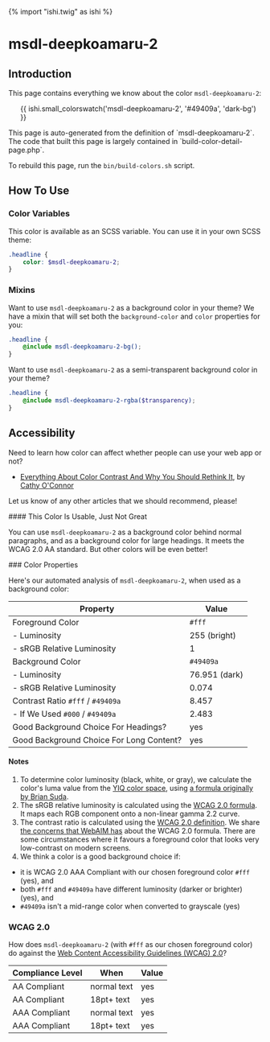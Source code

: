 {% import "ishi.twig" as ishi %}
# msdl-deepkoamaru-2

## Introduction

This page contains everything we know about the color `msdl-deepkoamaru-2`:

<div class="grid">
    <div class="cell">
        <div class="swatch">
            <ul>
                {{ ishi.small_colorswatch('msdl-deepkoamaru-2', '#49409a', 'dark-bg') }}
            </ul>
        </div>
    </div>
</div>

<div class="callout callout--info" markdown="1">
This page is auto-generated from the definition of `msdl-deepkoamaru-2`. The code that built this page is largely contained in `build-color-detail-page.php`.

To rebuild this page, run the `bin/build-colors.sh` script.
</div>

## How To Use

### Color Variables

This color is available as an SCSS variable. You can use it in your own SCSS theme:

```scss
.headline {
    color: $msdl-deepkoamaru-2;
}
```

### Mixins

Want to use `msdl-deepkoamaru-2` as a background color in your theme? We have a mixin that will set both the `background-color` and `color` properties for you:

```scss
.headline {
    @include msdl-deepkoamaru-2-bg();
}
```

Want to use `msdl-deepkoamaru-2` as a semi-transparent background color in your theme?

```scss
.headline {
    @include msdl-deepkoamaru-2-rgba($transparency);
}
```

## Accessibility

Need to learn how color can affect whether people can use your web app or not?

* [Everything About Color Contrast And Why You Should Rethink It](https://www.smashingmagazine.com/2014/10/color-contrast-tips-and-tools-for-accessibility/), by [Cathy O'Connor](http://www.twitter.com/cagocon)

Let us know of any other articles that we should recommend, please!
<div class="callout callout--warning" markdown="1">
#### This Color Is Usable, Just Not Great

You can use `msdl-deepkoamaru-2` as a background color behind normal paragraphs, and as a background color for large headings. It meets the WCAG 2.0 AA standard. But other colors will be even better!
</div>
### Color Properties

Here's our automated analysis of `msdl-deepkoamaru-2`, when used as a background color:

Property | Value
---------|------
Foreground Color | `#fff`
- Luminosity | 255 (bright)
- sRGB Relative Luminosity | 1
Background Color | `#49409a`
- Luminosity | 76.951 (dark)
- sRGB Relative Luminosity | 0.074
Contrast Ratio `#fff` / `#49409a` | 8.457
- If We Used `#000` / `#49409a` | 2.483
Good Background Choice For Headings? | yes
Good Background Choice For Long Content? | yes

#### Notes

1. To determine color luminosity (black, white, or gray), we calculate the color's luma value from the [YIQ color space](https://en.wikipedia.org/wiki/YIQ), using [a formula originally by Brian Suda](https://24ways.org/2010/calculating-color-contrast/).
1. The sRGB relative luminosity is calculated using the [WCAG 2.0 formula](https://www.w3.org/TR/WCAG20/#relativeluminancedef). It maps each RGB component onto a non-linear gamma 2.2 curve.
1. The contrast ratio is calculated using the [WCAG 2.0 definition](https://www.w3.org/TR/2008/REC-WCAG20-20081211/#contrast-ratiodef). We share [the concerns that WebAIM has](http://webaim.org/blog/wcag-2-1-feedback/) about the WCAG 2.0 formula. There are some circumstances where it favours a foreground color that looks very low-contrast on modern screens.
1. We think a color is a good background choice if:
  - it is WCAG 2.0 AAA Compliant with our chosen foreground color `#fff` (yes), and
  - both `#fff` and `#49409a` have different luminosity (darker or brighter) (yes), and
  - `#49409a` isn't a mid-range color when converted to grayscale (yes)

### WCAG 2.0

How does `msdl-deepkoamaru-2` (with `#fff` as our chosen foreground color) do against the [Web Content Accessibility Guidelines (WCAG) 2.0](https://www.w3.org/TR/WCAG20/)?

Compliance Level | When | Value
-----------------|------|------
AA Compliant | normal text | yes
AA Compliant | 18pt+ text | yes
AAA Compliant | normal text | yes
AAA Compliant | 18pt+ text | yes